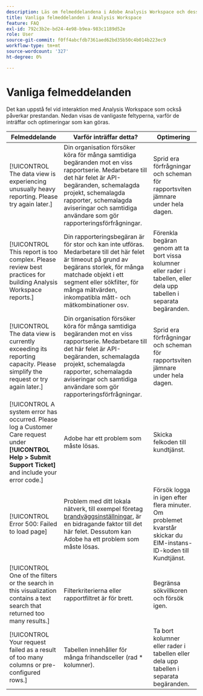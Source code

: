 ```yaml
---
description: Läs om felmeddelandena i Adobe Analysis Workspace och dess tillhörande komponenter
title: Vanliga felmeddelanden i Analysis Workspace
feature: FAQ
exl-id: 792c3b2e-bd24-4e98-b9ea-983c1189d52e
role: User
source-git-commit: f0ff4abcfdb7361aed62bd35b50c4b014b223ec9
workflow-type: tm+mt
source-wordcount: '327'
ht-degree: 0%

---
```


# Vanliga felmeddelanden

Det kan uppstå fel vid interaktion med Analysis Workspace som också påverkar prestandan. Nedan visas de vanligaste feltyperna, varför de inträffar och optimeringar som kan göras.

| Felmeddelande | Varför inträffar detta? | Optimering |
| --- | --- | --- |
| [!UICONTROL The data view is experiencing unusually heavy reporting. Please try again later.] | Din organisation försöker köra för många samtidiga begäranden mot en viss rapportserie. Medarbetare till det här felet är API-begäranden, schemalagda projekt, schemalagda rapporter, schemalagda aviseringar och samtidiga användare som gör rapporteringsförfrågningar. | Sprid era förfrågningar och scheman för rapportsviten jämnare under hela dagen. |
| [!UICONTROL This report is too complex. Please review best practices for building Analysis Workspace reports.] | Din rapporteringsbegäran är för stor och kan inte utföras. Medarbetare till det här felet är timeout på grund av begärans storlek, för många matchade objekt i ett segment eller sökfilter, för många mätvärden, inkompatibla mått- och mätkombinationer osv. | Förenkla begäran genom att ta bort vissa kolumner eller rader i tabellen, eller dela upp tabellen i separata begäranden. |
| [!UICONTROL The data view is currently exceeding its reporting capacity. Please simplify the request or try again later.] | Din organisation försöker köra för många samtidiga begäranden mot en viss rapportserie. Medarbetare till det här felet är API-begäranden, schemalagda projekt, schemalagda rapporter, schemalagda aviseringar och samtidiga användare som gör rapporteringsförfrågningar. | Sprid era förfrågningar och scheman för rapportsviten jämnare under hela dagen. |
| [!UICONTROL A system error has occurred. Please log a Customer Care request under **[!UICONTROL Help > Submit Support Ticket]** and include your error code.] | Adobe har ett problem som måste lösas. | Skicka felkoden till kundtjänst. |
| [!UICONTROL Error 500: Failed to load page] | Problem med ditt lokala nätverk, till exempel företag [brandväggsinställningar](https://experienceleague.adobe.com/docs/analytics/technotes/ip-addresses.html), är en bidragande faktor till det här felet. Dessutom kan Adobe ha ett problem som måste lösas. | Försök logga in igen efter flera minuter. Om problemet kvarstår skickar du EIM-instans-ID-koden till Kundtjänst. |
| [!UICONTROL One of the filters or the search in this visualization contains a text search that returned too many results.] | Filterkriterierna eller rapportfiltret är för brett. | Begränsa sökvillkoren och försök igen. |
| [!UICONTROL Your request failed as a result of too many columns or pre-configured rows.] | Tabellen innehåller för många frihandsceller (rad * kolumner). | Ta bort kolumner eller rader i tabellen eller dela upp tabellen i separata begäranden. |
